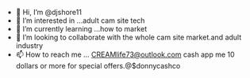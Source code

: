 - 👋 Hi, I’m @djshore11
- 👀 I’m interested in ...adult cam site tech
- 🌱 I’m currently learning ...how to market 
- 💞️ I’m looking to collaborate with the whole cam site market.and adult industry
- 📫 How to reach me ... CREAMlife73@outlook.com 
cash app me 10 dollars or more for special offers.@$donnycashco
<!---
djshore11/djshore11 is a ✨ special ✨ repository because its `README.md` (this file) appears on your GitHub profile.
You can click the Preview link to take a look at your changes.
--->
